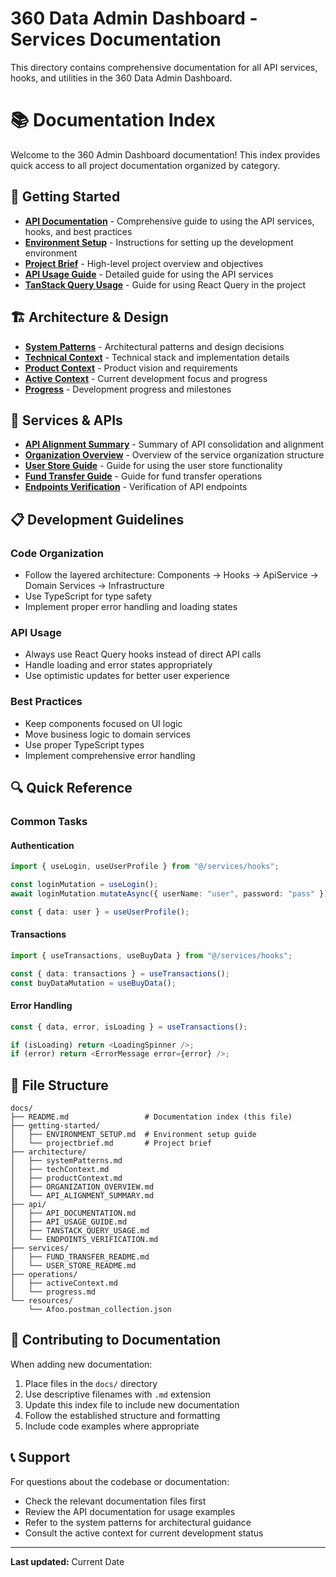 # 360 Data Admin Dashboard - Services Documentation

This directory contains comprehensive documentation for all API services, hooks, and utilities in the 360 Data Admin Dashboard.

# 📚 Documentation Index

Welcome to the 360 Admin Dashboard documentation! This index provides quick access to all project documentation organized by category.

## 🚀 Getting Started

- **[API Documentation](./api/API_DOCUMENTATION.md)** - Comprehensive guide to using the API services, hooks, and best practices
- **[Environment Setup](./getting-started/ENVIRONMENT_SETUP.md)** - Instructions for setting up the development environment
- **[Project Brief](./getting-started/projectbrief.md)** - High-level project overview and objectives
- **[API Usage Guide](./api/API_USAGE_GUIDE.md)** - Detailed guide for using the API services
- **[TanStack Query Usage](./api/TANSTACK_QUERY_USAGE.md)** - Guide for using React Query in the project

## 🏗️ Architecture & Design

- **[System Patterns](./architecture/systemPatterns.md)** - Architectural patterns and design decisions
- **[Technical Context](./architecture/techContext.md)** - Technical stack and implementation details
- **[Product Context](./architecture/productContext.md)** - Product vision and requirements
- **[Active Context](./operations/activeContext.md)** - Current development focus and progress
- **[Progress](./operations/progress.md)** - Development progress and milestones

## 🔧 Services & APIs

- **[API Alignment Summary](./architecture/API_ALIGNMENT_SUMMARY.md)** - Summary of API consolidation and alignment
- **[Organization Overview](./architecture/ORGANIZATION_OVERVIEW.md)** - Overview of the service organization structure
- **[User Store Guide](./services/USER_STORE_README.md)** - Guide for using the user store functionality
- **[Fund Transfer Guide](./services/FUND_TRANSFER_README.md)** - Guide for fund transfer operations
- **[Endpoints Verification](./api/ENDPOINTS_VERIFICATION.md)** - Verification of API endpoints

## 📋 Development Guidelines

### Code Organization

- Follow the layered architecture: Components → Hooks → ApiService → Domain Services → Infrastructure
- Use TypeScript for type safety
- Implement proper error handling and loading states

### API Usage

- Always use React Query hooks instead of direct API calls
- Handle loading and error states appropriately
- Use optimistic updates for better user experience

### Best Practices

- Keep components focused on UI logic
- Move business logic to domain services
- Use proper TypeScript types
- Implement comprehensive error handling

## 🔍 Quick Reference

### Common Tasks

#### Authentication

```typescript
import { useLogin, useUserProfile } from "@/services/hooks";

const loginMutation = useLogin();
await loginMutation.mutateAsync({ userName: "user", password: "pass" });

const { data: user } = useUserProfile();
```

#### Transactions

```typescript
import { useTransactions, useBuyData } from "@/services/hooks";

const { data: transactions } = useTransactions();
const buyDataMutation = useBuyData();
```

#### Error Handling

```typescript
const { data, error, isLoading } = useTransactions();

if (isLoading) return <LoadingSpinner />;
if (error) return <ErrorMessage error={error} />;
```

## 📂 File Structure

```text
docs/
├── README.md                 # Documentation index (this file)
├── getting-started/
│   ├── ENVIRONMENT_SETUP.md  # Environment setup guide
│   └── projectbrief.md       # Project brief
├── architecture/
│   ├── systemPatterns.md
│   ├── techContext.md
│   ├── productContext.md
│   ├── ORGANIZATION_OVERVIEW.md
│   └── API_ALIGNMENT_SUMMARY.md
├── api/
│   ├── API_DOCUMENTATION.md
│   ├── API_USAGE_GUIDE.md
│   ├── TANSTACK_QUERY_USAGE.md
│   └── ENDPOINTS_VERIFICATION.md
├── services/
│   ├── FUND_TRANSFER_README.md
│   └── USER_STORE_README.md
├── operations/
│   ├── activeContext.md
│   └── progress.md
└── resources/
    └── Afoo.postman_collection.json
```

## 🤝 Contributing to Documentation

When adding new documentation:

1. Place files in the `docs/` directory
2. Use descriptive filenames with `.md` extension
3. Update this index file to include new documentation
4. Follow the established structure and formatting
5. Include code examples where appropriate

## 📞 Support

For questions about the codebase or documentation:

- Check the relevant documentation files first
- Review the API documentation for usage examples
- Refer to the system patterns for architectural guidance
- Consult the active context for current development status

---

**Last updated:** Current Date

